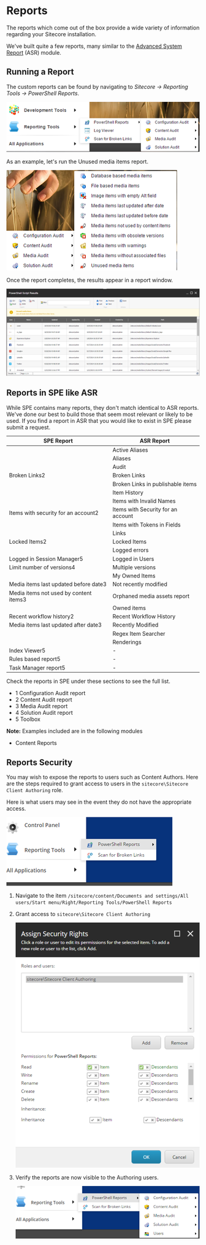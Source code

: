 # Reports

The reports which come out of the box provide a wide variety of information regarding your Sitecore installation.

We've built quite a few reports, many similar to the [Advanced System Report][1] \(ASR\) module.

## Running a Report

The custom reports can be found by navigating to _Sitecore -&gt; Reporting Tools -&gt; PowerShell Reports_.

![Reports](../../../.gitbook/assets/reports.png)

As an example, let's run the Unused media items report.

![Unused Media Items](../../../.gitbook/assets/reports-unusedmedia.png)

Once the report completes, the results appear in a report window.

![Unused Media Items Output](../../../.gitbook/assets/reports-output.png)

## Reports in SPE like ASR

While SPE contains many reports, they don't match identical to ASR reports. We've done our best to build those that seem most relevant or likely to be used. If you find a report in ASR that you would like to exist in SPE please submit a request.

| **SPE Report** | **ASR Report** |
| --- | --- |
|  | Active Aliases |
|  | Aliases |
|  | Audit |
| Broken Links2 | Broken Links |
|  | Broken Links in publishable items |
|  | Item History |
|  | Items with Invalid Names |
| Items with security for an account2 | Items with Security for an account |
|  | Items with Tokens in Fields |
|  | Links |
| Locked Items2 | Locked Items |
|  | Logged errors |
| Logged in Session Manager5 | Logged in Users |
| Limit number of versions4 | Multiple versions |
|  | My Owned Items |
| Media items last updated before date3 | Not recently modified |
| Media items not used by content items3 | Orphaned media assets report |
|  | Owned items |
| Recent workflow history2 | Recent Workflow History |
| Media items last updated after date3 | Recently Modified |
|  | Regex Item Searcher |
|  | Renderings |
| Index Viewer5 | - |
| Rules based report5 | - |
| Task Manager report5 | - |

Check the reports in SPE under these sections to see the full list.

* 1 Configuration Audit report
* 2 Content Audit report
* 3 Media Audit report
* 4 Solution Audit report
* 5 Toolbox

**Note:** Examples included are in the following modules

* Content Reports

## Reports Security

You may wish to expose the reports to users such as Content Authors. Here are the steps required to grant access to users in the `sitecore\Sitecore Client Authoring` role.

Here is what users may see in the event they do not have the appropriate access.

![Reports without Access](../../../.gitbook/assets/reports-menuwithoutaccess.png)

1. Navigate to the item `/sitecore/content/Documents and settings/All users/Start menu/Right/Reporting Tools/PowerShell Reports`
2. Grant access to `sitecore\Sitecore Client Authoring` 

   ![Report Viewer Access](../../../.gitbook/assets/reports-vieweraccess.png)

3. Verify the reports are now visible to the Authoring users. 

   ![Reports with Access](../../../.gitbook/assets/reports-menuwithaccess.png)

[1]: [https://marketplace.sitecore.net/en/Modules/A/Advanced\_System\_Reporter.aspx](https://marketplace.sitecore.net/en/Modules/A/Advanced_System_Reporter.aspx)

